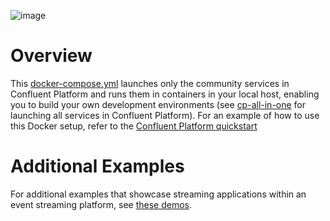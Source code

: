 ![image](../images/confluent-logo-300-2.png)

# Overview

This [docker-compose.yml](docker-compose.yml) launches only the community services in Confluent Platform and runs them in containers in your local host, enabling you to build your own development environments (see [cp-all-in-one](../cp-all-in-one/docker-compose.yml) for launching all services in Confluent Platform).
For an example of how to use this Docker setup, refer to the [Confluent Platform quickstart](https://docs.confluent.io/current/quickstart/index.html?utm_source=github&utm_medium=demo&utm_campaign=ch.cp-all-in-one_type.community_content.cp-all-in-one-community)


# Additional Examples

For additional examples that showcase streaming applications within an event streaming platform, see [these demos](https://github.com/confluentinc/examples).
